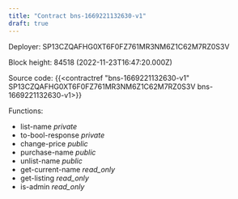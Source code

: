 ```yaml
---
title: "Contract bns-1669221132630-v1"
draft: true
---
```

Deployer: SP13CZQAFHG0XT6F0FZ761MR3NM6Z1C62M7RZ0S3V


 



Block height: 84518 (2022-11-23T16:47:20.000Z)

Source code: {{<contractref "bns-1669221132630-v1" SP13CZQAFHG0XT6F0FZ761MR3NM6Z1C62M7RZ0S3V bns-1669221132630-v1>}}

Functions:

* list-name _private_
* to-bool-response _private_
* change-price _public_
* purchase-name _public_
* unlist-name _public_
* get-current-name _read_only_
* get-listing _read_only_
* is-admin _read_only_
